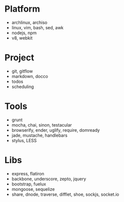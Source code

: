 # Platform

* archlinux, archiso
* linux, vim, bash, sed, awk
* nodejs, npm
* v8, webkit

# Project

* git, gitflow
* markdown, docco
* todos
* scheduling

# Tools

* grunt
* mocha, chai, sinon, testacular
* browserify, ender, uglify, require, domready
* jade, mustache, handlebars
* stylus, LESS

# Libs

* express, flatiron
* backbone, underscore, zepto, jquery
* bootstrap, fuelux
* mongoose, sequelize
* share, dnode, traverse, difflet, shoe, sockjs, socket.io

